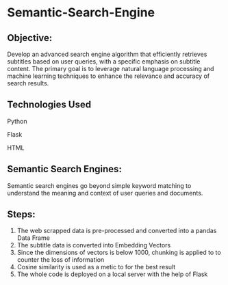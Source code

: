 # Semantic-Search-Engine

## Objective:
Develop an advanced search engine algorithm that efficiently retrieves subtitles based on user queries, with a specific emphasis on subtitle content. The primary goal is to leverage natural language processing and machine learning techniques to enhance the relevance and accuracy of search results.

## Technologies Used

Python 

Flask

HTML



## Semantic Search Engines: 
Semantic search engines go beyond simple keyword matching to understand the meaning and context of user queries and documents.

## Steps:

1) The web scrapped data is pre-processed and converted into a pandas Data Frame
2) The subtitle data is converted into Embedding Vectors
3) Since the dimensions of vectors is below 1000, chunking is applied to to counter the loss of information
4) Cosine similarity is used as a metic to for the best result
5) The whole code is deployed on a local server with the help of Flask

